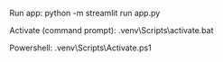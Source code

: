 Run app: python -m streamlit run app.py

Activate (command prompt): .venv\Scripts\activate.bat

Powershell: .venv\Scripts\Activate.ps1
